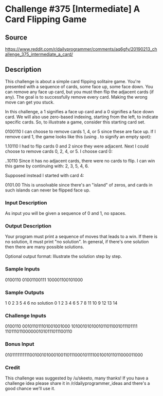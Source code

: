 # Challenge #375 [Intermediate] A Card Flipping Game

## Source

https://www.reddit.com/r/dailyprogrammer/comments/aq6gfy/20190213_challenge_375_intermediate_a_card/

## Description

This challenge is about a simple card flipping solitaire game. You're presented with a sequence of cards, some face up, some face down. You can remove any face up card, but you must then flip the adjacent cards (if any). The goal is to successfully remove every card. Making the wrong move can get you stuck.

In this challenge, a 1 signifies a face up card and a 0 signifies a face down card. We will also use zero-based indexing, starting from the left, to indicate specific cards. So, to illustrate a game, consider this starting card set.

0100110
I can choose to remove cards 1, 4, or 5 since these are face up. If I remove card 1, the game looks like this (using . to signify an empty spot):

1.10110
I had to flip cards 0 and 2 since they were adjacent. Next I could choose to remove cards 0, 2, 4, or 5. I choose card 0:

..10110
Since it has no adjacent cards, there were no cards to flip. I can win this game by continuing with: 2, 3, 5, 4, 6.

Supposed instead I started with card 4:

0101.00
This is unsolvable since there's an "island" of zeros, and cards in such islands can never be flipped face up.

### Input Description
As input you will be given a sequence of 0 and 1, no spaces.

### Output Description
Your program must print a sequence of moves that leads to a win. If there is no solution, it must print "no solution". In general, if there's one solution then there are many possible solutions.

Optional output format: Illustrate the solution step by step.

### Sample Inputs

0100110
01001100111
100001100101000

### Sample Outputs

1 0 2 3 5 4 6
no solution
0 1 2 3 4 6 5 7 8 11 10 9 12 13 14

### Challenge Inputs
0100110
001011011101001001000
1010010101001011011001011101111
1101110110000001010111011100110

### Bonus Input

010111111111100100101000100110111000101111001001011011000011000

### Credit
This challenge was suggested by /u/skeeto, many thanks! If you have a challenge idea please share it in /r/dailyprogrammer_ideas and there's a good chance we'll use it.

